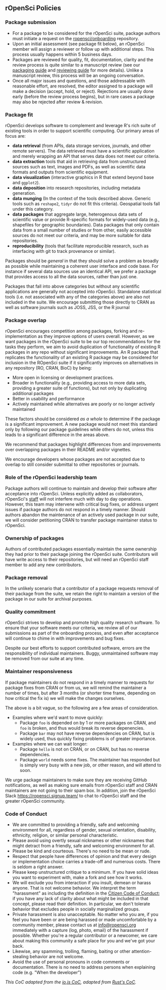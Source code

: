 ## rOpenSci Policies

### Package submission

* For a package to be considered for the rOpenSci suite, package authors must initiate a request on the [ropensci/onboarding](https://github.com/ropensci/onboarding) repository.
* Upon an initial assessment (see package fit below), an rOpenSci member will assign a reviewer or follow up with additional steps. This process usually happens within 5 business days.
* Packages are reviewed for quality, fit, documentation, clarity and the review process is quite similar to a manuscript review (see our [packaging guide](packaging_guide.md) and [reviewing guide](reviewing_guide.md) for more details). Unlike a manuscript review, this process will be an ongoing conversation.
* Once all major issues and questions, and those addressable with reasonable effort, are resolved, the editor assigned to a package will make a decision (accept, hold, or reject). Rejections are usually done early (before the review process begins), but in rare cases a package may also be rejected after review & revision.


### <a href="#fit" name="#fit"></a>Package fit

rOpenSci develops software to complement and leverage R's rich suite of existing tools in order to support scientific computing. Our primary areas of focus are: 
* __data retrieval__ (from APIs, data storage services, journals, and other remote servers). The data retrieved must have a scientific application and merely wrapping an API that serves data does not meet our criteria.
* __data extraction__ tools that aid in retrieving data from unstructured sources such as text, images and PDFs, as well as scientific data formats and outputs from scientific equipment.
* __data visualization__ (interactive graphics in R that extend beyond base and `ggplot2`). 
* __data deposition__ into research repositories, including metadata generation.  
* __data munging__ (In the context of the tools described above. Generic tools such as `reshape2`, `tidyr` do not fit this criteria). Geospatial tools fall under this category.
* __data packages__ that aggregate large, heterogenous data sets of scientific
value or provide R-specific formats for widely-used data (e.g., shapefiles for
geographic boundaries). Data packages that only contain data from a small number of studies
or from other, easily accessible sources do not meet our criteria, and may be
more suitable for data repositories.
* __reproducibility__ (tools that facilitate reproducible research, such as interfacing with git to track provenance or similar).

Packages should be *general* in that they should solve a problem as broadly as
possible while maintaining a coherent user interface and code base. For instance
if several data sources use an identical API, we prefer a package that provides
access to all the data sources, rather than just one. 

Packages that fall into above categories but without any scientific applications are generally not accepted into rOpenSci. Standalone statistical tools (i.e. not associated with any of the categories above) are also not included in the suite. We encourage submitting those directly to CRAN as well as software journals such as JOSS, JSS, or the R journal

### <a href="#overlap" name="#overlap"></a>Package overlap

rOpenSci encourages competition among packages, forking and re-implementation as they improve options of users overall. However, as we want packages in the rOpenSci suite to be our top recommendations for the tasks they perform, we aim to avoid duplication of functionality of existing R packages in any repo without significant improvements. An R package that replicates the functionality of an existing R package may be considered for inclusion in the ROpenSci suite if it significantly improves on alternatives in any repository (RO, CRAN, BioC) by being:

-   More open in licensing or development practices.
-   Broader in functionality (e.g., providing access to more data sets, providing a greater suite of functions), but not only by duplicating additional packages
-   Better in usability and performance
-  Actively maintained while alternatives are poorly or no longer actively maintained

These factors should be considered *as a whole* to determine if the package is a significant improvement. A new package would not meet this standard only by following our package guidelines while others do not, unless this leads to a significant difference in the areas above.

We recommend that packages highlight differences from and improvements over
overlapping packages in their README and/or vignettes.

We encourage developers whose packages are not accepted due to overlap to still consider submittal to other repositories or journals.

### Role of the rOpenSci leadership team

Package authors will continue to maintain and develop their software after acceptance into rOpenSci. Unless explicitly added as collaborators, rOpenSci's [staff](http://ropensci.org/about/#leadership) will not interfere much with day to day operations. However, this team may intervene with critical bug fixes, or address urgent issues if package authors do not respond in a timely manner.  Should authors abandon the maintenance of an actively used package in our suite, we will
consider petitioning CRAN to transfer package maintainer status to rOpenSci.

### Ownership of packages

Authors of contributed packages essentially maintain the same ownership they had prior to their package joining the rOpenSci suite. Contributors will have write access to their repositories, but will need an rOpenSci staff member to add any new contributors. 

### Package removal

In the unlikely scenario that a contributor of a package requests removal of their package from the suite, we retain the right to maintain a version of the package in our suite for archival purposes. 

### Quality commitment 

rOpenSci strives to develop and promote high quality research software. To ensure that your software meets our criteria, we review all of our submissions as part of the onboarding process, and even after acceptance will continue to chime in with improvements and bug fixes. 

Despite our best efforts to support contributed software, errors are the responsibility of individual maintainers. Buggy, unmaintained software may be removed from our suite at any time.

### Maintainer responsiveness

If package maintainers do not respond in a timely manner to requests for
package fixes from CRAN or from us, we will remind the maintainer a number
of times, but after 3 months (or shorter time frame, depending on how
critical the fix is) we will make the changes ourselves.

The above is a bit vague, so the following are a few areas of consideration.

- Examples where we'd want to move quickly:
    - Package `foo` is depended on by 1 or more packages on CRAN, and `foo` is
    broken, and thus would break its reverse depenencies.
    - Package `bar` may not have reverse dependencies on CRAN, but is widely used,
    thus quickly fixing problems is of greater importance.
- Examples where we can wait longer:
    - Package `hello` is not on CRAN, or on CRAN, but has no reverse dependencies.
    - Package `world` needs some fixes. The maintainer has responded but is simply
    very busy with a new job, or other reason, and will attend to soon.

We urge package maintainers to make sure they are receiving GitHub notifications, as
well as making sure emails from rOpenSci staff and CRAN maintainers are not going to their
spam box. In addition, join the rOpenSci Slack <https://ropensci.signup.team/> to
chat to rOpenSci staff and the greater rOpenSci community.

### <a href="#code-of-conduct" name="code-of-conduct"></a>Code of Conduct

* We are committed to providing a friendly, safe and welcoming
  environment for all, regardless of gender, sexual orientation,
  disability, ethnicity, religion, or similar personal characteristic.
* Please avoid using overtly sexual nicknames or other nicknames that
  might detract from a friendly, safe and welcoming environment for
  all.
* Please be kind and courteous. There's no need to be mean or rude.
* Respect that people have differences of opinion and that every
  design or implementation choice carries a trade-off and numerous
  costs. There is seldom a right answer.
* Please keep unstructured critique to a minimum. If you have solid
  ideas you want to experiment with, make a fork and see how it works.
* We will exclude you from interaction if you insult, demean or harass
  anyone.  That is not welcome behavior. We interpret the term
  "harassment" as including the definition in the [Citizen Code of
  Conduct](http://citizencodeofconduct.org/); if you have any lack of
  clarity about what might be included in that concept, please read
  their definition. In particular, we don't tolerate behavior that
  excludes people in socially marginalized groups.
* Private harassment is also unacceptable. No matter who you are, if
  you feel you have been or are being harassed or made uncomfortable
  by a community member, please contact us at info@ropensci.org 
  immediately with a capture (log, photo, email) of the harassment if possible. 
  Whether you're a regular contributor or a newcomer, we 
  care about making this community a safe place for you and we've got
  your back.
* Likewise, any spamming, trolling, flaming, baiting or other
  attention-stealing behavior are not welcome.
* Avoid the use of personal pronouns in code comments or
  documentation. There is no need to address persons when explaining
  code (e.g. "When the developer")

_This CoC adapted from the [io.js CoC](https://github.com/iojs/io.js/blob/v1.x/CONTRIBUTING.md#code-of-conduct), adapted from [Rust's 
CoC](https://github.com/rust-lang/rust/wiki/Note-development-policy#conduct)._
